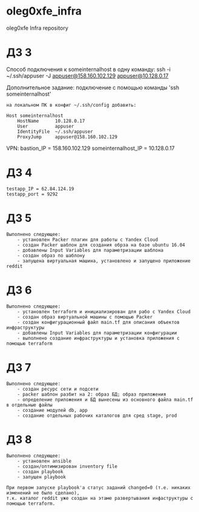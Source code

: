 # oleg0xfe_infra
oleg0xfe Infra repository


# ДЗ 3

Способ подключения к someinternalhost в одну команду:
    ssh -i ~/.ssh/appuser -J appuser@158.160.102.129 appuser@10.128.0.17

Дополнительное задание:
    подключение с помощью команды 'ssh someinternalhost'

    на локальном ПК в конфиг ~/.ssh/config добавить:

    Host someinternalhost
        HostName      10.128.0.17
        User          appuser
        IdentityFile  ~/.ssh/appuser
        ProxyJump     appuser@158.160.102.129

VPN:
    bastion_IP = 158.160.102.129
    someinternalhost_IP = 10.128.0.17

# ДЗ 4

    testapp_IP = 62.84.124.19
    testapp_port = 9292

# ДЗ 5

    Выполнено следующее:
        - установлен Packer плагин для работы с Yandex Cloud
        - создан Packer шаблон для создания обрза на базе ubuntu 16.04
        - добавлены Input Variables для параметризации шаблона
        - создан образ по шаблону
        - запущена виртуальная машина, установлено и запущено приложение reddit

# ДЗ 6

    Выполнено следующее:
        - установлен terraform и инициализирован для рабо с Yandex Cloud
        - создан образ виртуальной машины с помощью Packer
        - создан конфигурационный файл main.tf для описания объектов инфраструктуры
        - добавлены Input Variables для параметризации конфигурации
        - выполнено создание инфраструктуры и установка приложения с помощью terraform

# ДЗ 7

    Выполнено следующее:
        - создан ресурс сети и подсети
        - packer шаблон разбит на 2: образ БД; образ приложения
        - определение приложения и БД вынесены из основного файла main.tf в отдельные файлы
        - создание модулей db, app
        - создание отдельных рабочих каталогов для сред stage, prod

# ДЗ 8

    Выполнено следующее:
        - установлен ansible
        - создан/оптимизирован inventory file
        - создан playbook
        - запущен playbook

    При первом запуске playbook'а статус заданий changed=0 (т.е. никаких изменений не было сделано),
    т.к. каталог reddit уже создан на этаме развертывания инфаструктуры с помощью terraform.
